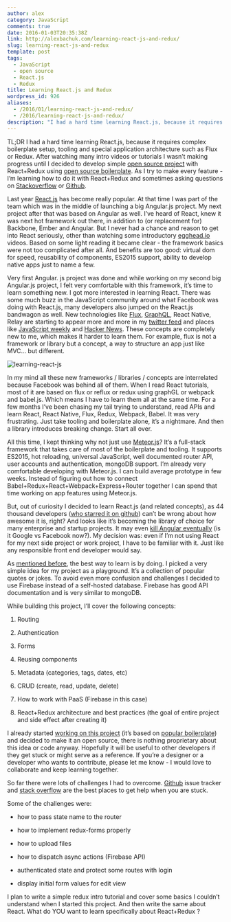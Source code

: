 ```yaml
---
author: alex
category: JavaScript
comments: true
date: 2016-01-03T20:35:38Z
link: http://alexbachuk.com/learning-react-js-and-redux/
slug: learning-react-js-and-redux
template: post
tags:
  - JavaScript
  - open source
  - React.js
  - Redux
title: Learning React.js and Redux
wordpress_id: 926
aliases:
  - /2016/01/learning-react-js-and-redux/
  - /2016/learning-react-js-and-redux/
description: "I had a hard time learning React.js, because it requires complex boilerplate setup, tooling and special application architecture such as Flux or Redux. After watching many intro videos or tutorials I wasn’t making progress until I decided to develop simple open source project"
---
```


TL;DR I had a hard time learning React.js, because it requires complex boilerplate setup, tooling and special application architecture such as Flux or Redux. After watching many intro videos or tutorials I wasn’t making progress until I decided to develop simple [open source project](https://github.com/abachuk/quotes) with React+Redux using [open source boilerplate](https://github.com/davezuko/react-redux-starter-kit). As I try to make every feature - I’m learning how to do it with React+Redux and sometimes asking questions on [Stackoverflow](http://stackoverflow.com/questions/34571450/route-state-name-in-reactredux) or [Github](https://github.com/davezuko/react-redux-starter-kit/issues/336#issuecomment-166700444).

Last year [React.js](https://facebook.github.io/react/) has become really popular. At that time I was part of the team which was in the middle of launching a big Angular.js project. My next project after that was based on Angular as well. I’ve heard of React, knew it was next hot framework out there, in addition to (or replacement for) Backbone, Ember and Angular. But I never had a chance and reason to get into React seriously, other than watching some introductory [egghead.io](http://egghead.io) videos. Based on some light reading it became clear - the framework basics were not too complicated after all. And benefits are too good: virtual dom for speed, reusability of components, ES2015 support, ability to develop native apps just to name a few.

Very first Angular. js project was done and while working on my second big Angular.js project, I felt very comfortable with this framework, it’s time to learn something new. I got more interested in learning React. There was some much buzz in the JavaScript community around what Facebook was doing with React.js, many developers also jumped on the React.js bandwagon as well. New technologies like [Flux](https://facebook.github.io/flux/), [GraphQL](https://facebook.github.io/graphql/), React Native, Relay are starting to appear more and more in my [twitter feed](https://twitter.com/netxm) and places like [JavaScript weekly](http://javascriptweekly.com/) and [Hacker News](https://news.ycombinator.com/). These concepts are completely new to me, which makes it harder to learn them. For example, flux is not a framework or library but a concept, a way to structure an app just like MVC... but different.

![learning-react-js](http://alexbachuk.com/wp-content/uploads/2016/01/learning-react-js.jpg)

In my mind all these new frameworks / libraries / concepts are interrelated because Facebook was behind all of them. When I read React tutorials, most of it are based on flux or reflux or redux using graphGL or webpack and babel.js. Which means I have to learn them all at the same time. For a few months I’ve been chasing my tail trying to understand, read APIs and learn React, React Native, Flux, Redux, Webpack, Babel. It was very frustrating. Just take tooling and boilerplate alone, it’s a nightmare. And then a library introduces breaking change. Start all over.

All this time, I kept thinking why not just use [Meteor.js](https://www.meteor.com/)? It’s a full-stack framework that takes care of most of the boilerplate and tooling. It supports ES2015, hot reloading, universal JavaScript, well documented router API, user accounts and authentication, mongoDB support. I’m already very comfortable developing with Meteor.js. I can build average prototype in few weeks. Instead of figuring out how to connect Babel+Redux+React+Webpack+Express+Router together I can spend that time working on app features using Meteor.js.

But, out of curiosity I decided to learn React.js (and related concepts), as 44 thousand developers ([who starred it on github](https://github.com/facebook/react)) can’t be wrong about how awesome it is, right? And looks like it’s becoming the library of choice for many enterprise and startup projects. It may even [kill Angular eventually](https://www.quora.com/Is-React-killing-Angular) (is it Google vs Facebook now?). My decision was: even if I’m not using React for my next side project or work project, I have to be familiar with it. Just like any responsible front end developer would say.

As [mentioned before](http://alexbachuk.com/become-a-better-web-developer/), the best way to learn is by doing. I picked a very simple idea for my project as a playground. It’s a collection of popular quotes or jokes. To avoid even more confusion and challenges I decided to use Firebase instead of a self-hosted database. Firebase has good API documentation and is very similar to mongoDB.

While building this project, I’ll cover the following concepts:

1. Routing

2) Authentication

3. Forms

4) Reusing components

5. Metadata (categories, tags, dates, etc)

6) CRUD (create, read, update, delete)

7. How to work with PaaS (Firebase in this case)

8) React+Redux architecture and best practices (the goal of entire project and side effect after creating it)

I already started [working on this project](https://github.com/abachuk/quotes) (it’s based on [popular boilerplate](https://github.com/davezuko/react-redux-starter-kit)) and decided to make it an open source, there is nothing proprietary about this idea or code anyway. Hopefully it will be useful to other developers if they get stuck or might serve as a reference. If you’re a designer or a developer who wants to contribute, please let me know - I would love to collaborate and keep learning together.

So far there were lots of challenges I had to overcome. [Github](https://github.com/davezuko/react-redux-starter-kit/issues/336#issuecomment-166700444) issue tracker and [stack overflow](http://stackoverflow.com/questions/34571450/route-state-name-in-reactredux) are the best places to get help when you are stuck.

Some of the challenges were:

- how to pass state name to the router

* how to implement redux-forms properly

- how to upload files

* how to dispatch async actions (Firebase API)

- authenticated state and protect some routes with login

* display initial form values for edit view

I plan to write a simple redux intro tutorial and cover some basics I couldn’t understand when I started this project. And then write the same about React. What do YOU want to learn specifically about React+Redux ?
